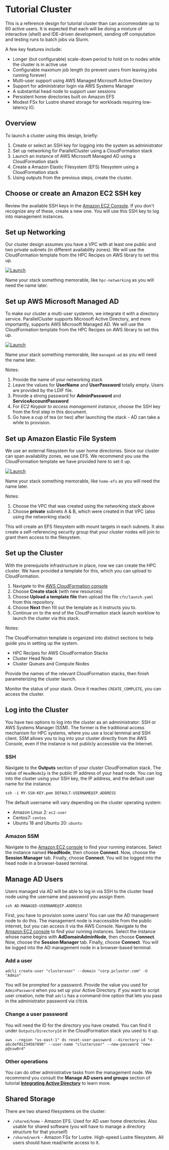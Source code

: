 # Tutorial Cluster

This is a reference design for tutorial cluster than can accommodate up to 60 active users. It is expected that each will be doing a mixture of interactive (shell) and IDE-driven development, sending off computation and testing runs to batch jobs via Slurm. 

A few key features include:
- Longer (but configurable) scale-down period to hold on to nodes while the cluster is in active use
- Configurable maximum job length (to prevent users from leaving jobs running forever)
- Multi-user support using AWS Managed Microsoft Active Directory
- Support for administrator login via AWS Systems Manager
- A substantial head node to support user sessions
- Persistent home directories built on Amazon EFS
- Modest FSx for Lustre shared storage for workloads requiring low-latency IO.

## Overview

To launch a cluster using this design, briefly:
1. Create or select an SSH key for logging into the system as administrator
2. Set up networking for ParallelCluster using a CloudFormation stack
3. Launch an instance of AWS Microsoft Managed AD using a CloudFormation stack
4. Create a Amazon Elastic Filesystem (EFS) filesystem using a CloudFormation stack
5. Using outputs from the previous steps, create the cluster.

## Choose or create an Amazon EC2 SSH key

Review the available SSH keys in the [Amazon EC2 Console](https://us-east-1.console.aws.amazon.com/ec2/home?region=us-east-1#KeyPairs:). If you don't recognize any of these, create a new one. You will use this SSH key to log into management instances.

## Set up Networking

Our cluster design assumes you have a VPC with at least one public and two private subnets (in different availability zones). We will use the CloudFormation template from the HPC Recipes on AWS library to set this up.

[![Launch](https://samdengler.github.io/cloudformation-launch-stack-button-svg/images/us-east-1.svg)](https://console.aws.amazon.com/cloudformation/home?region=us-east-1#/stacks/create/review?stackName=hpc-networking&templateURL=https://aws-hpc-recipes.s3.us-east-1.amazonaws.com/main/recipes/net/hpc_large_scale/assets/main.yaml)

Name your stack something memorable, like `hpc-networking` as you will need the name later.

## Set up AWS Microsoft Managed AD

To make our cluster a multi-user systemm, we integrate it with a directory service. ParallelCluster supports Microsoft Active Directory, and more importantly, supports AWS Microsoft Managed AD. We will use the CloudFormation template from the HPC Recipes on AWS library to set this up. 

[![Launch](https://samdengler.github.io/cloudformation-launch-stack-button-svg/images/us-east-1.svg)](https://console.aws.amazon.com/cloudformation/home?region=us-east-1#/stacks/create/review?stackName=managed-ab&templateURL=https://aws-hpc-recipes.s3.us-east-1.amazonaws.com/main/recipes/dir/demo_managed_ad/assets/main-import.yaml)

Name your stack something memorable, like `managed-ad` as you will need the name later.

Notes:
1. Provide the name of your networking stack
2. Leave the values for **UserName** and **UserPassword** totally empty. Users are provided by the LDIF file.
3. Provide a strong password for **AdminPassword** and **ServiceAccountPassword**
4. For *EC2 Keypair to access management instance*, choose the SSH key from the first step in this document.
5. Go have a cup of tea (or two) after launching the stack - AD can take a while to provision. 

## Set up Amazon Elastic File System

We use an external filesystem for user home directories. Since our cluster can span availability zones, we use EFS. We recommend you use the CloudFormation template we have provided here to set it up. 

[![Launch](https://samdengler.github.io/cloudformation-launch-stack-button-svg/images/us-east-1.svg)](https://us-east-1.console.aws.amazon.com/cloudformation/home?region=us-east-1#/stacks/create/review?stackName=tutorial-home-efs&templateURL=https://cfn3-dev-mwvaughn.s3.us-east-1.amazonaws.com/main/recipes/storage/efs/assets/main.yml)

Name your stack something memorable, like `home-efs` as you will need the name later.

Notes:
1. Choose the VPC that was created using the networking stack above
2. Choose **private** subnets A & B, which were created in that VPC (also using the networking stack)

This will create an EFS filesystem with mount targets in each subnets. It also create a self-referencing security group that your cluster nodes will join to grant them access to the filesystem.

## Set up the Cluster

With the prerequisite infrastructure in place, now we can create the HPC cluster. We have provided a template for this, which you can upload to CloudFormation.
1. Navigate to the [AWS CloudFormation console](https://console.aws.amazon.com/cloudformation/home?region=us-east-1)
2. Choose **Create stack** (with new resources)
3. Choose **Upload a template file** then upload the file `cfn/launch.yaml` from this repository.
4. Choose **Next** then fill out the template as it instructs you to.
5. Continue on to the end of the CloudFormation stack launch worklow to launch the cluster via this stack.

Notes:

The CloudFormation template is organized into distinct sections to help guide you in setting up the system. 
- HPC Recipes for AWS CloudFormation Stacks
- Cluster Head Node
- Cluster Queues and Compute Nodes

Provide the names of the relevant CloudFormation stacks, then finish parameterizing the cluster launch.

Monitor the status of your stack. Once it reaches `CREATE_COMPLETE`, you can access the cluster. 

## Log into the Cluster

You have two options to log into the cluster as an admninistrator: SSH or AWS Systems Manager (SSM). The former is the traditional access mechanism for HPC systems, where you use a local terminal and SSH client. SSM allows you to log into your cluster directly from the AWS Console, even if the instance is not publicly accessible via the Internet. 

### SSH

Navigate to the **Outputs** section of your cluster CloudFormation stack. The value of `HeadNodeIp` is the public IP address of your head node. You can log into the cluster using your SSH key, the IP address, and the default user name for the instance. 

`ssh -i MY-SSH-KEY.pem DEFAULT-USERNAME@IP.ADDRESS`

The default username will vary depending on the cluster operating system:
- Amazon Linux 2: `ec2-user`
- Centos7: `centos`
- Ubuntu 18 and Ubuntu 20: `ubuntu` 

### Amazon SSM

Navigate to the [Amazon EC2 console](https://us-east-1.console.aws.amazon.com/ec2/home?region=us-east-1#Instances:instanceState=running) to find your running instances. Select the instance named **HeadNode**, then choose **Connect**. Now, choose the **Session Manager** tab. Finally, choose **Connect**. You will be logged into the head node in a browser-based terminal.

## Manage AD Users

Users managed via AD will be able to log in via SSH to the cluster head node using the username and password you assign them. 

`ssh AD-MANAGED-USERNAME@IP.ADDRESS`

First, you have to provision some users! You can use the AD management node to do this. The management node is inaccessible from the public internet, but you can access it via the AWS Console. Navigate to the [Amazon EC2 console](https://us-east-1.console.aws.amazon.com/ec2/home?region=us-east-1#Instances:instanceState=running) to find your running instances. Select the instance whose name begins with **AdDomainAdminNode**, then choose **Connect**. Now, choose the **Session Manager** tab. Finally, choose **Connect**. You will be logged into the AD management node in a browser-based terminal.

### Add a user

`adcli create-user "clusteruser" --domain "corp.pcluster.com" -U "Admin"`

You will be prompted for a password. Provide the value you used for `AdminPassword` when you set up your Active Directory. If you want to script user creation, note that `adcli` has a command-line option that lets you pass in the administrator password via `STDIN`.

### Change a user password

You will need the ID for the directory you have created. You can find it under `Outputs/DirectoryId` in the CloudFormation stack you used to it up. 

`aws --region "us-east-1" ds reset-user-password --directory-id "d-abcdef01234567890" --user-name "clusteruser" --new-password "new-p@ssw0rd"`

### Other operations

You can do other administrative tasks from the management node. We recommend you consult the **Manage AD users and groups** section of tutorial **[Integrating Active Directory](https://docs.aws.amazon.com/parallelcluster/latest/ug/tutorials_05_multi-user-ad.html)** to learn more. 

## Shared Storage

There are two shared filesystems on the cluster:
* `/shared/home` - Amazon EFS. Used for AD user home directories. Also usable for shared software (you will have to manage a directory structure for that yourself)
* `/shared/work` - Amazon FSx for Lustre. High-speed Lustre filesystem. All users should have read/write access to it. 


